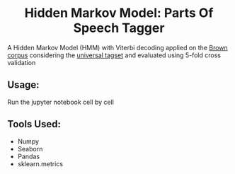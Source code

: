 <h1 align="center">Hidden Markov Model: Parts Of Speech Tagger</h1>

A Hidden Markov Model (HMM) with Viterbi decoding applied on the [Brown corpus](https://www.sketchengine.eu/brown-corpus/) considering the [universal tagset](https://universaldependencies.org/u/pos/) and evaluated using 5-fold cross validation

## Usage:
Run the jupyter notebook cell by cell

## Tools Used:
* Numpy
* Seaborn
* Pandas
* sklearn.metrics

